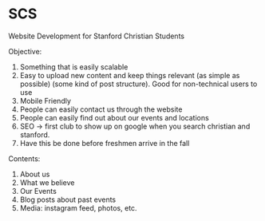 # SCS
Website Development for Stanford Christian Students

Objective:
1. Something that is easily scalable
2. Easy to upload new content and keep things relevant (as simple as possible) (some kind of post structure). Good for non-technical users to use
3. Mobile Friendly
4. People can easily contact us through the website
5. People can easily find out about our events and locations
6. SEO -> first club to show up on google when you search christian and stanford. 
7. Have this be done before freshmen arrive in the fall

Contents:
1. About us
2. What we believe
3. Our Events
4. Blog posts about past events
5. Media: instagram feed, photos, etc.

